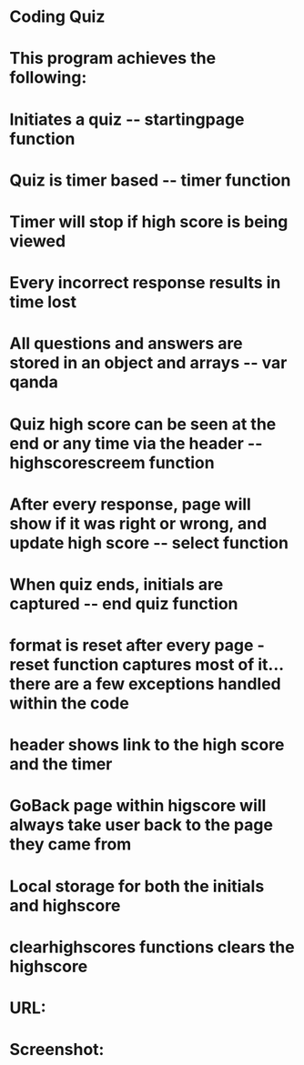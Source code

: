 # Coding Quiz

# This program achieves the following:
# Initiates a quiz -- startingpage function
# Quiz is timer based -- timer function 
# Timer will stop if high score is being viewed
# Every incorrect response results in time lost
# All questions and answers are stored in an object and arrays -- var qanda
# Quiz high score can be seen at the end or any time via the header -- highscorescreem function
# After every response, page will show if it was right or wrong, and update high score -- select function
# When quiz ends, initials are captured -- end quiz function
# format is reset after every page - reset function captures most of it... there are a few exceptions handled within the code
# header shows link to the high score and the timer
# GoBack page within higscore will always take user back to the page they came from 
# Local storage for both the initials and highscore
# clearhighscores functions clears the highscore

# URL:
# Screenshot: 
